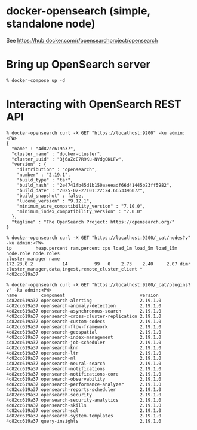 # docker-opensearch (simple, standalone node)
See https://hub.docker.com/r/opensearchproject/opensearch

# Bring up OpenSearch server

    % docker-compose up -d

# Interacting with OpenSearch REST API

    % docker-opensearch curl -X GET "https://localhost:9200" -ku admin:<PW>
    {
      "name" : "4d82cc619a37",
      "cluster_name" : "docker-cluster",
      "cluster_uuid" : "3j6aZcE7R9Ku-NVdgQKLFw",
      "version" : {
        "distribution" : "opensearch",
        "number" : "2.19.1",
        "build_type" : "tar",
        "build_hash" : "2e4741fb45d1b150aaeeadf66d41445b23ff5982",
        "build_date" : "2025-02-27T01:22:24.665339607Z",
        "build_snapshot" : false,
        "lucene_version" : "9.12.1",
        "minimum_wire_compatibility_version" : "7.10.0",
        "minimum_index_compatibility_version" : "7.0.0"
      },
      "tagline" : "The OpenSearch Project: https://opensearch.org/"
    }
    
    % docker-opensearch curl -X GET "https://localhost:9200/_cat/nodes?v" -ku admin:<PW>
    ip         heap.percent ram.percent cpu load_1m load_5m load_15m node.role node.roles                                        cluster_manager name
    172.23.0.2           14          99   0    2.73    2.40     2.07 dimr      cluster_manager,data,ingest,remote_cluster_client *               4d82cc619a37
    
    % docker-opensearch curl -X GET "https://localhost:9200/_cat/plugins?v" -ku admin:<PW>
    name         component                            version
    4d82cc619a37 opensearch-alerting                  2.19.1.0
    4d82cc619a37 opensearch-anomaly-detection         2.19.1.0
    4d82cc619a37 opensearch-asynchronous-search       2.19.1.0
    4d82cc619a37 opensearch-cross-cluster-replication 2.19.1.0
    4d82cc619a37 opensearch-custom-codecs             2.19.1.0
    4d82cc619a37 opensearch-flow-framework            2.19.1.0
    4d82cc619a37 opensearch-geospatial                2.19.1.0
    4d82cc619a37 opensearch-index-management          2.19.1.0
    4d82cc619a37 opensearch-job-scheduler             2.19.1.0
    4d82cc619a37 opensearch-knn                       2.19.1.0
    4d82cc619a37 opensearch-ltr                       2.19.1.0
    4d82cc619a37 opensearch-ml                        2.19.1.0
    4d82cc619a37 opensearch-neural-search             2.19.1.0
    4d82cc619a37 opensearch-notifications             2.19.1.0
    4d82cc619a37 opensearch-notifications-core        2.19.1.0
    4d82cc619a37 opensearch-observability             2.19.1.0
    4d82cc619a37 opensearch-performance-analyzer      2.19.1.0
    4d82cc619a37 opensearch-reports-scheduler         2.19.1.0
    4d82cc619a37 opensearch-security                  2.19.1.0
    4d82cc619a37 opensearch-security-analytics        2.19.1.0
    4d82cc619a37 opensearch-skills                    2.19.1.0
    4d82cc619a37 opensearch-sql                       2.19.1.0
    4d82cc619a37 opensearch-system-templates          2.19.1.0
    4d82cc619a37 query-insights                       2.19.1.0
    
